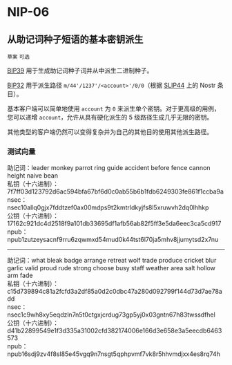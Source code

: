 NIP-06
======

从助记词种子短语的基本密钥派生
----------------------------------------------

`草案` `可选`

[BIP39](https://bips.xyz/39) 用于生成助记词种子词并从中派生二进制种子。

[BIP32](https://bips.xyz/32) 用于派生路径 `m/44'/1237'/<account>'/0/0`（根据 [SLIP44](https://github.com/satoshilabs/slips/blob/master/slip-0044.md) 上的 Nostr 条目）。

基本客户端可以简单地使用 `account` 为 `0` 来派生单个密钥。对于更高级的用例，您可以递增 `account`，允许从具有硬化派生的 5 级路径生成几乎无限的密钥。

其他类型的客户端仍然可以变得复杂并为自己的其他目的使用其他派生路径。

### 测试向量

助记词：leader monkey parrot ring guide accident before fence cannon height naive bean\
私钥（十六进制）：7f7ff03d123792d6ac594bfa67bf6d0c0ab55b6b1fdb6249303fe861f1ccba9a\
nsec：nsec10allq0gjx7fddtzef0ax00mdps9t2kmtrldkyjfs8l5xruwvh2dq0lhhkp\
公钥（十六进制）：17162c921dc4d2518f9a101db33695df1afb56ab82f5ff3e5da6eec3ca5cd917\
npub：npub1zutzeysacnf9rru6zqwmxd54mud0k44tst6l70ja5mhv8jjumytsd2x7nu

---

助记词：what bleak badge arrange retreat wolf trade produce cricket blur garlic valid proud rude strong choose busy staff weather area salt hollow arm fade\
私钥（十六进制）：c15d739894c81a2fcfd3a2df85a0d2c0dbc47a280d092799f144d73d7ae78add\
nsec：nsec1c9wh8xy5eqdzln7n5t0ctgxjcrdug73gp5yj0x03gntn67h83twssdfhel\
公钥（十六进制）：d41b22899549e1f3d335a31002cfd382174006e166d3e658e3a5eecdb6463573\
npub：npub16sdj9zv4f8sl85e45vgq9n7nsgt5qphpvmf7vk8r5hhvmdjxx4es8rq74h
